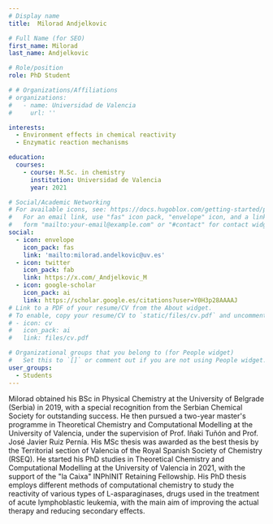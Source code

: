 ```yaml
---
# Display name
title:  Milorad Andjelkovic

# Full Name (for SEO)
first_name: Milorad
last_name: Andjelkovic

# Role/position
role: PhD Student

# # Organizations/Affiliations
# organizations:
#   - name: Universidad de Valencia
#     url: ''

interests:
  - Environment effects in chemical reactivity
  - Enzymatic reaction mechanisms

education:
  courses:
    - course: M.Sc. in chemistry
      institution: Universidad de Valencia
      year: 2021

# Social/Academic Networking
# For available icons, see: https://docs.hugoblox.com/getting-started/page-builder/#icons
#   For an email link, use "fas" icon pack, "envelope" icon, and a link in the
#   form "mailto:your-email@example.com" or "#contact" for contact widget.
social:
  - icon: envelope
    icon_pack: fas
    link: 'mailto:milorad.andelkovic@uv.es'
  - icon: twitter
    icon_pack: fab
    link: https://x.com/_Andjelkovic_M
  - icon: google-scholar
    icon_pack: ai
    link: https://scholar.google.es/citations?user=Y0H3p28AAAAJ
# Link to a PDF of your resume/CV from the About widget.
# To enable, copy your resume/CV to `static/files/cv.pdf` and uncomment the lines below.
# - icon: cv
#   icon_pack: ai
#   link: files/cv.pdf

# Organizational groups that you belong to (for People widget)
#   Set this to `[]` or comment out if you are not using People widget.
user_groups:
  - Students
---
```


Milorad obtained his BSc in Physical Chemistry at the University of Belgrade (Serbia) in 2019, with a special recognition from the Serbian Chemical Society for outstanding success. He then pursued a two-year master's programme in Theoretical Chemistry and Computational Modelling at the University of Valencia, under the supervision of Prof. Iñaki Tuñón and Prof. José Javier Ruiz Pernía. His MSc thesis was awarded as the best thesis by the Territorial section of Valencia of the Royal Spanish Society of Chemistry (RSEQ). He started his PhD studies in Theoretical Chemistry and Computational Modelling at the University of Valencia in 2021, with the support of the "la Caixa" INPhINIT Retaining Fellowship. His PhD thesis employs different methods of computational chemistry to study the reactivity of various types of L-asparaginases, drugs used in the treatment of acute lymphoblastic leukemia, with the main aim of improving the actual therapy and reducing secondary effects.